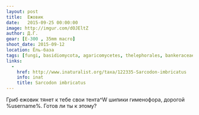 ```yaml
---
layout: post
title:  Ежовик
date:   2015-09-25 00:00:00
image: http://imgur.com/dOJEltZ
author: Д.Г.
gear: [E-300 , 35mm macro]
shoot_date: 2015-09-12
location: Ёль-база
tags: [fungi, basidiomycota, agaricomycetes, thelephorales, bankeraceae, sarcodon, sarcodon imbricatus]
links:
  -
    href: http://www.inaturalist.org/taxa/122335-Sarcodon-imbricatus
    info: inat
    title: Sarcodon imbricatus
---
```


Гриб ежовик тянет к тебе свои тента^W шипики гименофора, дорогой %username%. Готов ли ты к этому?
